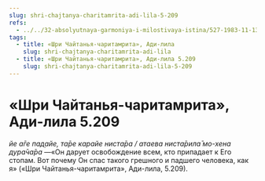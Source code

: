 ```yaml
---
slug: shri-chajtanya-charitamrita-adi-lila-5-209
refs:
  - ../../32-absolyutnaya-garmoniya-i-milostivaya-istina/527-1983-11-13-a3-ne-sleduet-voproshat-pochemu-milost-dana-emu-a-ne-mne.md
tags:
  - title: «Шри Чайтанья-чаритамрита», Ади-лила
    slug: shri-chajtanya-charitamrita-adi-lila
  - title: «Шри Чайтанья-чаритамрита», Ади-лила 5.209
    slug: shri-chajtanya-charitamrita-adi-lila-5-209
---
```


# «Шри Чайтанья-чаритамрита», Ади-лила 5.209

*йе а̄ге пад̣айе, та̄ре карайе ниста̄ра / атаева ниста̄рила̄ мо-хена дура̄ча̄ра* —«Он дарует освобождение всем, кто припадает к Его стопам. Вот почему Он спас такого грешного и падшего человека, как я» («Шри Чайтанья-чаритамрита», Ади-лила, 5.209).
